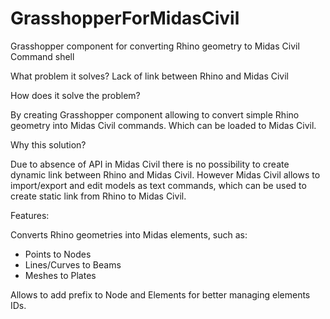 # GrasshopperForMidasCivil
Grasshopper component for converting Rhino geometry to Midas Civil Command shell

What problem it solves?
Lack of link between Rhino and Midas Civil

How does it solve the problem?

By creating Grasshopper component allowing to convert simple Rhino geometry into Midas Civil commands. Which can be loaded to Midas Civil.

Why this solution?

Due to absence of API in Midas Civil there is no possibility to create dynamic link between Rhino and Midas Civil. However Midas Civil allows to import/export and edit
models as text commands, which can be used to create static link from Rhino to Midas Civil.

Features:

Converts Rhino geometries into Midas elements, such as:
- Points to Nodes
- Lines/Curves to Beams
- Meshes to Plates

Allows to add prefix to Node and Elements for better managing elements IDs.

